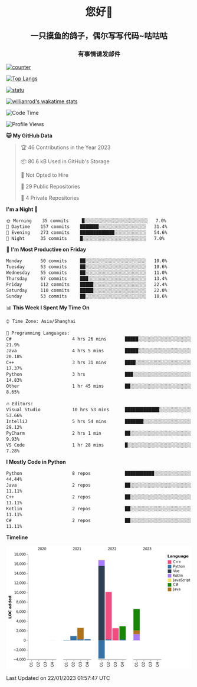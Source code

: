 

<!--
**kitUIN/kitUIN** is a ✨ _special_ ✨ repository because its `README.md` (this file) appears on your GitHub profile.

Here are some ideas to get you started:

- 🔭 I’m currently working on ...
- 🌱 I’m currently learning ...
- 👯 I’m looking to collaborate on ...
- 🤔 I’m looking for help with ...
- 💬 Ask me about ...
- 📫 How to reach me: ...
- 😄 Pronouns: ...
- ⚡ Fun fact: ...
-->
<h1 align="center">您好👋</h1>
<h2 align="center">一只摸鱼的鸽子，偶尔写写代码~咕咕咕</h2>
<h3 align="center">有事情请发邮件</h3>

[![counter](https://count.getloli.com/get/@KitUIN?theme=rule34)](https://count.getloli.com/)

[![Top Langs](https://github-readme-stats.kituin.fun/api/top-langs/?username=kitUIN&show_icons=true&theme=gruvbox&locale=cn&layout=compact)](https://github.com/anuraghazra/github-readme-stats)  

[![statu](https://github-readme-stats.kituin.fun/api?username=kitUIN&show_icons=true&theme=gruvbox&locale=cn)](https://github.com/anuraghazra/github-readme-stats)  

[![willianrod's wakatime stats](https://github-readme-stats.kituin.fun/api/wakatime?username=kituin)](https://github.com/anuraghazra/github-readme-stats)  


<!--START_SECTION:waka-->
![Code Time](http://img.shields.io/badge/Code%20Time-813%20hrs%2041%20mins-blue)

![Profile Views](http://img.shields.io/badge/Profile%20Views-45-blue)

**🐱 My GitHub Data** 

> 🏆 46 Contributions in the Year 2023
 > 
> 📦 80.6 kB Used in GitHub's Storage 
 > 
> 🚫 Not Opted to Hire
 > 
> 📜 29 Public Repositories 
 > 
> 🔑 4 Private Repositories  
 > 
**I'm a Night 🦉** 

```text
🌞 Morning    35 commits     █░░░░░░░░░░░░░░░░░░░░░░░░   7.0% 
🌆 Daytime    157 commits    ███████░░░░░░░░░░░░░░░░░░   31.4% 
🌃 Evening    273 commits    █████████████░░░░░░░░░░░░   54.6% 
🌙 Night      35 commits     █░░░░░░░░░░░░░░░░░░░░░░░░   7.0%

```
📅 **I'm Most Productive on Friday** 

```text
Monday       50 commits     ██░░░░░░░░░░░░░░░░░░░░░░░   10.0% 
Tuesday      53 commits     ██░░░░░░░░░░░░░░░░░░░░░░░   10.6% 
Wednesday    55 commits     ██░░░░░░░░░░░░░░░░░░░░░░░   11.0% 
Thursday     67 commits     ███░░░░░░░░░░░░░░░░░░░░░░   13.4% 
Friday       112 commits    █████░░░░░░░░░░░░░░░░░░░░   22.4% 
Saturday     110 commits    █████░░░░░░░░░░░░░░░░░░░░   22.0% 
Sunday       53 commits     ██░░░░░░░░░░░░░░░░░░░░░░░   10.6%

```


📊 **This Week I Spent My Time On** 

```text
⌚︎ Time Zone: Asia/Shanghai

💬 Programming Languages: 
C#                       4 hrs 26 mins       █████░░░░░░░░░░░░░░░░░░░░   21.9% 
Java                     4 hrs 5 mins        █████░░░░░░░░░░░░░░░░░░░░   20.18% 
C++                      3 hrs 31 mins       ████░░░░░░░░░░░░░░░░░░░░░   17.37% 
Python                   3 hrs               ███░░░░░░░░░░░░░░░░░░░░░░   14.83% 
Other                    1 hr 45 mins        ██░░░░░░░░░░░░░░░░░░░░░░░   8.65%

🔥 Editors: 
Visual Studio            10 hrs 53 mins      █████████████░░░░░░░░░░░░   53.66% 
IntelliJ                 5 hrs 54 mins       ███████░░░░░░░░░░░░░░░░░░   29.12% 
PyCharm                  2 hrs 1 min         ██░░░░░░░░░░░░░░░░░░░░░░░   9.93% 
VS Code                  1 hr 28 mins        █░░░░░░░░░░░░░░░░░░░░░░░░   7.28%

```

**I Mostly Code in Python** 

```text
Python                   8 repos             ███████████░░░░░░░░░░░░░░   44.44% 
Java                     2 repos             ██░░░░░░░░░░░░░░░░░░░░░░░   11.11% 
C++                      2 repos             ██░░░░░░░░░░░░░░░░░░░░░░░   11.11% 
Kotlin                   2 repos             ██░░░░░░░░░░░░░░░░░░░░░░░   11.11% 
C#                       2 repos             ██░░░░░░░░░░░░░░░░░░░░░░░   11.11%

```


**Timeline**

![Chart not found](https://raw.githubusercontent.com/kitUIN/kitUIN/main/charts/bar_graph.png) 


 Last Updated on 22/01/2023 01:57:47 UTC
<!--END_SECTION:waka-->
